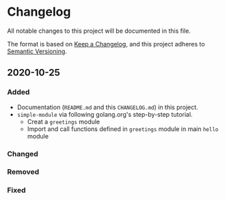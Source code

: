 # Changelog
All notable changes to this project will be documented in this file.

The format is based on [Keep a Changelog](https://keepachangelog.com/en/1.0.0/),
and this project adheres to [Semantic Versioning](https://semver.org/spec/v2.0.0.html).

## 2020-10-25
### Added
- Documentation (`README.md` and this `CHANGELOG.md`) in this project.
- `simple-module` via following golang.org's step-by-step tutorial.
  - Creat a `greetings` module
  - Import and call functions defined in `greetings` module in main `hello` module

### Changed


### Removed


### Fixed